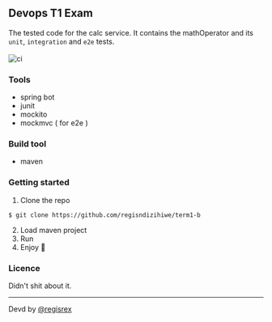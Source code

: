 ## Devops T1 Exam
The tested code for the calc service. It contains the mathOperator and  its `unit`, `integration` and `e2e` tests. <br><br>
![ci](https://github.com/regisrex/regisndizihiwe-term1-b/actions/workflows/maven.yml/badge.svg)
### Tools 
- spring bot
- junit
- mockito
- mockmvc ( for e2e )

### Build tool
- maven

### Getting started
1. Clone the repo
```shell
$ git clone https://github.com/regisndizihiwe/term1-b
```
2. Load maven project
3. Run
4. Enjoy 🎉


### Licence
Didn't shit about it.
___

Devd by [@regisrex](https://regisndizihiwe.me)